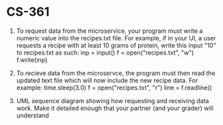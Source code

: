# CS-361
1. To request data from the microservice, your program must write a numeric value into the recipes.txt file. For example, if in your UI, a user requests a recipe with at least 10 grams of protein, write this input "10" to recipes.txt as such: 
        inp = input()
        f = open("recipes.txt", "w")  
        f.write(inp)
        
2. To recieve data from the microservce, the program must then read the updated text file which will now include the new recipe data. For example:
        time.sleep(3.0)
        f = open("recipes.txt", "r")
        line = f.readline()
        
3. UML sequence diagram showing how requesting and receiving data work. Make it detailed enough that your partner (and your grader) will understand
